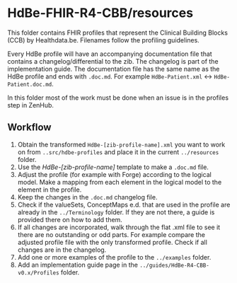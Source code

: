 
# HdBe-FHIR-R4-CBB/resources
This folder contains FHIR profiles that represent the Clinical Building Blocks (CCB) by Healthdata.be. Filenames follow the profiling guidelines.

Every HdBe profile will have an accompanying documentation file that contains a changelog/differential to the zib. The changelog is part of the implementation guide. The documentation file has the same name as the HdBe profile and ends with `.doc.md`. For example `HdBe-Patient.xml` <-> `HdBe-Patient.doc.md`.

In this folder most of the work must be done when an issue is in the profiles step in ZenHub.

## Workflow
1. Obtain the transformed `HdBe-[zib-profile-name].xml` you want to work on from `..src/hdbe-profiles` and place it in the current `../resources` folder. 
2. Use the _HdBe-[zib-profile-name]_ template to make a `.doc.md` file.
3. Adjust the profile (for example with Forge) according to the logical model. Make a mapping from each element in the logical model to the element in the profile.
4. Keep the changes in the `.doc.md` changelog file.
5. Check if the valueSets, ConceptMaps e.d. that are used in the profile are already in the `../Terminology` folder. If they are not there, a guide is provided there on how to add them. 
6. If all changes are incorporated, walk through the flat .xml file to see it there are no outstanding or odd parts. For example compare the adjusted profile file with the only transformed profile. Check if all changes are in the changelog.
7. Add one or more examples of the profile to the `../examples` folder.
8. Add an implementation guide page in the `../guides/HdBe-R4-CBB-v0.x/Profiles` folder. 